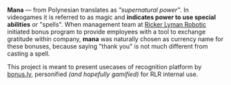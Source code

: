 **Mana** — from Polynesian translates as _"supernatural power"_. In videogames it is referred to as magic and **indicates power to use special abilities** or "spells". 
When management team at [Ricker Lyman Robotic](https://rickerlyman.com/) initiated bonus program to provide employees with a tool to exchange gratitude within company, **mana** was naturally chosen as currency name for these bonuses, because saying "thank you" is not much different from casting a spell.

This project is meant to present usecases of recognition platform by [bonus.ly](https://bonus.ly/), personified _(and hopefully gamified)_ for RLR internal use.
